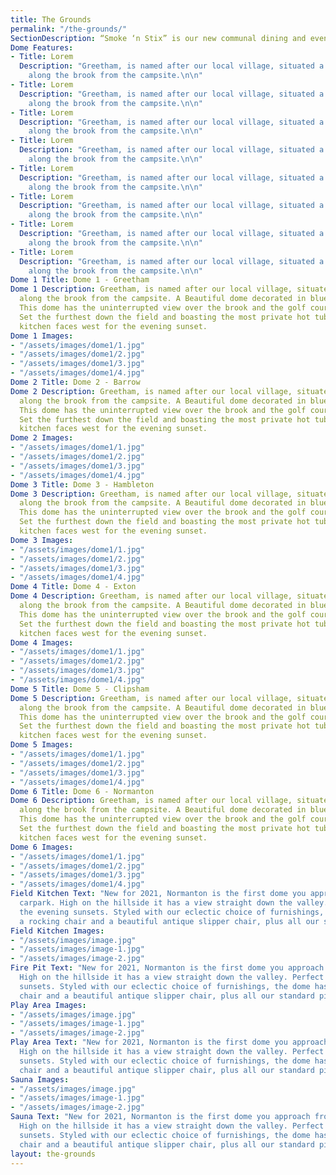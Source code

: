 ```yaml
---
title: The Grounds
permalink: "/the-grounds/"
SectionDescription: “Smoke ‘n Stix” is our new communal dining and event space located next to our large communal firepit. Boasting a field kitchen, large wood fired oven and bbq area. Guests enjoy being able to communally dine for any celebration they choose. this
Dome Features: 
- Title: Lorem
  Description: "Greetham, is named after our local village, situated a short walk
    along the brook from the campsite.\n\n"
- Title: Lorem
  Description: "Greetham, is named after our local village, situated a short walk
    along the brook from the campsite.\n\n"
- Title: Lorem
  Description: "Greetham, is named after our local village, situated a short walk
    along the brook from the campsite.\n\n"
- Title: Lorem
  Description: "Greetham, is named after our local village, situated a short walk
    along the brook from the campsite.\n\n"
- Title: Lorem
  Description: "Greetham, is named after our local village, situated a short walk
    along the brook from the campsite.\n\n"
- Title: Lorem
  Description: "Greetham, is named after our local village, situated a short walk
    along the brook from the campsite.\n\n"
- Title: Lorem
  Description: "Greetham, is named after our local village, situated a short walk
    along the brook from the campsite.\n\n"
- Title: Lorem
  Description: "Greetham, is named after our local village, situated a short walk
    along the brook from the campsite.\n\n"
Dome 1 Title: Dome 1 - Greetham
Dome 1 Description: Greetham, is named after our local village, situated a short walk
  along the brook from the campsite. A Beautiful dome decorated in blues and greys.
  This dome has the uninterrupted view over the brook and the golf course beyond.
  Set the furthest down the field and boasting the most private hot tub. This dome
  kitchen faces west for the evening sunset.
Dome 1 Images:
- "/assets/images/dome1/1.jpg"
- "/assets/images/dome1/2.jpg"
- "/assets/images/dome1/3.jpg"
- "/assets/images/dome1/4.jpg"
Dome 2 Title: Dome 2 - Barrow
Dome 2 Description: Greetham, is named after our local village, situated a short walk
  along the brook from the campsite. A Beautiful dome decorated in blues and greys.
  This dome has the uninterrupted view over the brook and the golf course beyond.
  Set the furthest down the field and boasting the most private hot tub. This dome
  kitchen faces west for the evening sunset.
Dome 2 Images:
- "/assets/images/dome1/1.jpg"
- "/assets/images/dome1/2.jpg"
- "/assets/images/dome1/3.jpg"
- "/assets/images/dome1/4.jpg"
Dome 3 Title: Dome 3 - Hambleton
Dome 3 Description: Greetham, is named after our local village, situated a short walk
  along the brook from the campsite. A Beautiful dome decorated in blues and greys.
  This dome has the uninterrupted view over the brook and the golf course beyond.
  Set the furthest down the field and boasting the most private hot tub. This dome
  kitchen faces west for the evening sunset.
Dome 3 Images:
- "/assets/images/dome1/1.jpg"
- "/assets/images/dome1/2.jpg"
- "/assets/images/dome1/3.jpg"
- "/assets/images/dome1/4.jpg"
Dome 4 Title: Dome 4 - Exton
Dome 4 Description: Greetham, is named after our local village, situated a short walk
  along the brook from the campsite. A Beautiful dome decorated in blues and greys.
  This dome has the uninterrupted view over the brook and the golf course beyond.
  Set the furthest down the field and boasting the most private hot tub. This dome
  kitchen faces west for the evening sunset.
Dome 4 Images:
- "/assets/images/dome1/1.jpg"
- "/assets/images/dome1/2.jpg"
- "/assets/images/dome1/3.jpg"
- "/assets/images/dome1/4.jpg"
Dome 5 Title: Dome 5 - Clipsham
Dome 5 Description: Greetham, is named after our local village, situated a short walk
  along the brook from the campsite. A Beautiful dome decorated in blues and greys.
  This dome has the uninterrupted view over the brook and the golf course beyond.
  Set the furthest down the field and boasting the most private hot tub. This dome
  kitchen faces west for the evening sunset.
Dome 5 Images:
- "/assets/images/dome1/1.jpg"
- "/assets/images/dome1/2.jpg"
- "/assets/images/dome1/3.jpg"
- "/assets/images/dome1/4.jpg"
Dome 6 Title: Dome 6 - Normanton
Dome 6 Description: Greetham, is named after our local village, situated a short walk
  along the brook from the campsite. A Beautiful dome decorated in blues and greys.
  This dome has the uninterrupted view over the brook and the golf course beyond.
  Set the furthest down the field and boasting the most private hot tub. This dome
  kitchen faces west for the evening sunset.
Dome 6 Images:
- "/assets/images/dome1/1.jpg"
- "/assets/images/dome1/2.jpg"
- "/assets/images/dome1/3.jpg"
- "/assets/images/dome1/4.jpg"
Field Kitchen Text: "New for 2021, Normanton is the first dome you approach from the
  carpark. High on the hillside it has a view straight down the valley. Perfect for
  the evening sunsets. Styled with our eclectic choice of furnishings, the dome has
  a rocking chair and a beautiful antique slipper chair, plus all our standard pieces!\n\n"
Field Kitchen Images:
- "/assets/images/image.jpg"
- "/assets/images/image-1.jpg"
- "/assets/images/image-2.jpg"
Fire Pit Text: "New for 2021, Normanton is the first dome you approach from the carpark.
  High on the hillside it has a view straight down the valley. Perfect for the evening
  sunsets. Styled with our eclectic choice of furnishings, the dome has a rocking
  chair and a beautiful antique slipper chair, plus all our standard pieces!\n\n"
Play Area Images:
- "/assets/images/image.jpg"
- "/assets/images/image-1.jpg"
- "/assets/images/image-2.jpg"
Play Area Text: "New for 2021, Normanton is the first dome you approach from the carpark.
  High on the hillside it has a view straight down the valley. Perfect for the evening
  sunsets. Styled with our eclectic choice of furnishings, the dome has a rocking
  chair and a beautiful antique slipper chair, plus all our standard pieces!\n\n"
Sauna Images:
- "/assets/images/image.jpg"
- "/assets/images/image-1.jpg"
- "/assets/images/image-2.jpg"
Sauna Text: "New for 2021, Normanton is the first dome you approach from the carpark.
  High on the hillside it has a view straight down the valley. Perfect for the evening
  sunsets. Styled with our eclectic choice of furnishings, the dome has a rocking
  chair and a beautiful antique slipper chair, plus all our standard pieces!\n\n"
layout: the-grounds
---
```


